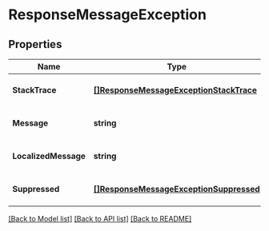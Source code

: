 # ResponseMessageException

## Properties
Name | Type | Description | Notes
------------ | ------------- | ------------- | -------------
**StackTrace** | [**[]ResponseMessageExceptionStackTrace**](ResponseMessage_exception_stackTrace.md) |  | [optional] [default to null]
**Message** | **string** |  | [optional] [default to null]
**LocalizedMessage** | **string** |  | [optional] [default to null]
**Suppressed** | [**[]ResponseMessageExceptionSuppressed**](ResponseMessage_exception_suppressed.md) |  | [optional] [default to null]

[[Back to Model list]](../README.md#documentation-for-models) [[Back to API list]](../README.md#documentation-for-api-endpoints) [[Back to README]](../README.md)

